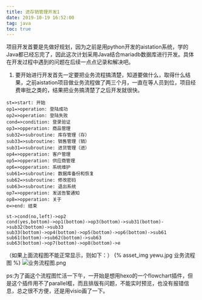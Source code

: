```yaml
---
title: 进存销管理开发1
date: 2019-10-19 16:52:00
tag: java 
toc: true
---
```

项目开发首要是先做好规划，因为之前是用python开发的aistation系统，学的Java都已经忘完了，因此这次计划采用Java结合mariadb数据库进行开发。具体在开发过程中遇到的问题在后续一点点记录和解决吧。
1. 要开始进行开发首先一定要把业务流程搞清楚，知道要做什么，取得什么结果，之前aistation项目做业务流程做了两三个月，一直在等人员到位，项目经费审批之类的，结果把业务搞清楚了之后开发就很快。

```shell
st=>start: 开始
op1=>operation: 登陆成功
op2=>operation: 登陆失败
cond=>condition: 登录验证
op3=>opperation: 商品管理
sub32=>subroutine: 库存管理（存）
sub33=>subroutine: 销售管理（销）
sub31=>subroutine: 进货管理（进）
op4=>opperation: 客户管理
op5=>opperation: 供应商管理
op6=>opperation: 系统维护
sub61=>subroutine: 数据库备份和恢复
sub62=>subroutine: 修改密码
sub63=>subroutine: 退出系统
op7=>opperation: 发送告警通知
op8=>opperation: 关于
e=>end: 结束

st->cond(no,left)->op2
cond(yes,bottom)->op1(bottom)->op3(bottom)->sub31(bottom)->sub32(bottom)->sub33
sub33(bottom)->op4(bottom)->op5(bottom)->op6(bottom)->sub61
sub61(bottom)->sub62(bottom)->sub63
sub63(bottom)->op7(bottom)->op8(bottom)->e
```

（如果上面流程图不能正常显示，则如下：）
{% asset_img yewu.jpg 业务流程图 %}
![业务流程图.png](https://i.loli.net/2019/10/20/dGm8UaIqirJCDfY.png)

ps:为了画这个流程图忙活一下午，一开始是想用hexo的一个flowchart插件，但是这个插件用不了parallel框，而且排版有问题，不能实时预览，也没有报错信息，总之很不方便，还是用visio画了一下。


